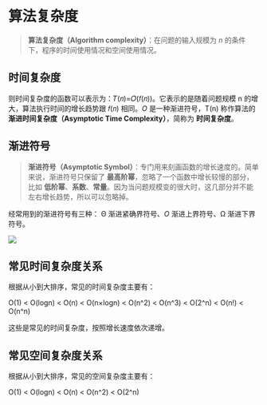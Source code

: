 # 算法复杂度

> **算法复杂度（Algorithm complexity）**：在问题的输入规模为 *n* 的条件下，程序的时间使用情况和空间使用情况。

## 时间复杂度

则时间复杂度的函数可以表示为：𝑇(𝑛)=𝑂(𝑓(𝑛))。它表示的是随着问题规模 n 的增大，算法执行时间的增长趋势跟 𝑓(𝑛) 相同。*O* 是一种渐进符号，T(n) 称作算法的 **渐进时间复杂度（Asymptotic Time Complexity）**，简称为 **时间复杂度**。

## 渐进符号

> **渐进符号（Asymptotic Symbol）**：专门用来刻画函数的增长速度的。简单来说，渐进符号只保留了 **最高阶幂**，忽略了一个函数中增长较慢的部分，比如 **低阶幂**、**系数**、**常量**。因为当问题规模变的很大时，这几部分并不能左右增长趋势，所以可以忽略掉。

经常用到的渐进符号有三种： Θ 渐进紧确界符号、*O* 渐进上界符号、Ω 渐进下界符号。

![](https://mirror.ghproxy.com/https://raw.githubusercontent.com/amedesuu/img-2/main/img/202406221609534.png)

## 常见时间复杂度关系

根据从小到大排序，常见的时间复杂度主要有：

O(1) < O(logn) < O(n) < O(n×logn) < O(n^2) < O(n^3) < O(2^n) < O(n!) < O(n^n)

这些是常见的时间复杂度，按照增长速度依次递增。

## 常见空间复杂度关系

根据从小到大排序，常见的空间复杂度主要有：

O(1) < O(logn) < O(n) < O(n^2) < O(2^n)
